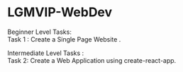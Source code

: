 # LGMVIP-WebDev
Beginner Level Tasks:  
    Task 1 : Create a Single Page Website .
    
Intermediate Level Tasks :  
    Task 2: Create a Web Application using create-react-app.
